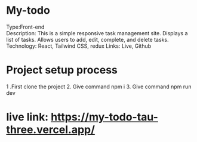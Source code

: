 # My-todo
 Type:Front-end <br />
 Description:  This is a simple responsive task management site. Displays a list of tasks.
 Allows users to add, edit, complete, and delete tasks.
Technology: React, Tailwind CSS, redux
Links: Live, Github 
# Project setup process
1 .First clone the project
2. Give command npm i
3. Give command npm run dev
# live link: https://my-todo-tau-three.vercel.app/


